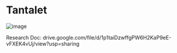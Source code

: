 # Tantalet
![image](https://github.com/kennicew/Tantalet/assets/100051273/55c961be-1074-497f-a8d9-1efc53c88ba9)

Research Doc: drive.google.com/file/d/1p1taiDzwffgPW6H2KaP9eE-vFXEK4vUj/view?usp=sharing
